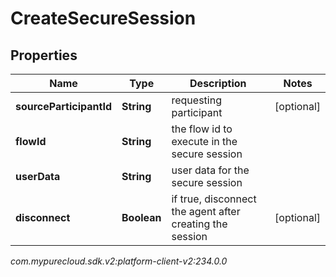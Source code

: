 # CreateSecureSession


## Properties

| Name | Type | Description | Notes |
| ------------ | ------------- | ------------- | ------------- |
| **sourceParticipantId** | **String** | requesting participant |  [optional] |
| **flowId** | **String** | the flow id to execute in the secure session |  |
| **userData** | **String** | user data for the secure session |  |
| **disconnect** | **Boolean** | if true, disconnect the agent after creating the session |  [optional] |




_com.mypurecloud.sdk.v2:platform-client-v2:234.0.0_
